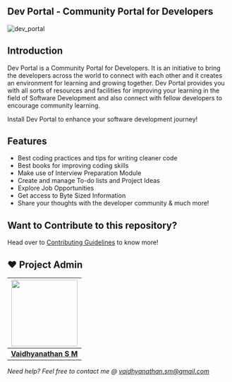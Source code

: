 ## Dev Portal - Community Portal for Developers
![dev_portal](https://socialify.git.ci/smv1999/dev_portal/image?font=Source%20Code%20Pro&forks=1&issues=1&language=1&owner=1&pulls=1&stargazers=1&theme=Dark)

## Introduction
Dev Portal is a Community Portal for Developers. It is an initiative to bring the developers across the world to connect with each other and it creates an environment for learning and growing together.
Dev Portal provides you with all sorts of resources and facilities for improving your learning in the field of Software Development and also connect with fellow developers to encourage community learning.

Install Dev Portal to enhance your software development journey!

## Features
* Best coding practices and tips for writing cleaner code
* Best books for improving coding skills
* Make use of Interview Preparation Module
* Create and manage To-do lists and Project Ideas
* Explore Job Opportunities
* Get access to Byte Sized Information
* Share your thoughts with the developer community & much more!

## Want to Contribute to this repository?
Head over to [Contributing Guidelines](https://github.com/smv1999/dev_portal/blob/master/CONTRIBUTING.md) to know more!

## ❤️ Project Admin

|                                     <a href="https://github.com/smv1999"><img src="https://avatars.githubusercontent.com/u/42896577?s=400&u=9530610016fa2171d559af8bcdb3e9178bb7d308&v=4" width=150px height=150px /></a>                                      |
| :-----------------------------------------------------------------------------------------------------------------------------------------------------------------------------------------------------------------------------------------------------------------: |
|                                                                                      **[Vaidhyanathan S M](https://www.linkedin.com/in/vaidhyanathansm/)**                                                                                    |

*Need help? Feel free to contact me @ vaidhyanathan.sm@gmail.com*
